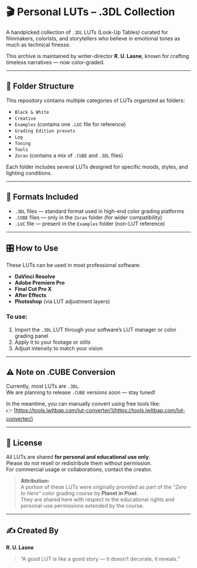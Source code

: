 # 🎬 Personal LUTs – .3DL Collection

A handpicked collection of `.3DL` LUTs (Look-Up Tables) curated for filmmakers, colorists, and storytellers who believe in emotional tones as much as technical finesse.

This archive is maintained by writer-director **R. U. Lasne**, known for crafting timeless narratives — now color-graded.

---

## 📁 Folder Structure

This repository contains multiple categories of LUTs organized as folders:

- `Black & White`  
- `Creative`  
- `Examples` (contains one `.LUC` file for reference)  
- `Grading Edition presets`  
- `Log`  
- `Toning`  
- `Tools`  
- `Zoran` (contains a mix of `.CUBE` and `.3DL` files)

Each folder includes several LUTs designed for specific moods, styles, and lighting conditions.

---

## 🧩 Formats Included

- `.3DL` files — standard format used in high-end color grading platforms  
- `.CUBE` files — only in the `Zoran` folder (for wider compatibility)  
- `.LUC` file — present in the `Examples` folder (non-LUT reference)

---

## 🎛 How to Use

These LUTs can be used in most professional software:

- **DaVinci Resolve**  
- **Adobe Premiere Pro**  
- **Final Cut Pro X**  
- **After Effects**  
- **Photoshop** (via LUT adjustment layers)

### To use:
1. Import the `.3DL` LUT through your software’s LUT manager or color grading panel  
2. Apply it to your footage or stills  
3. Adjust intensity to match your vision

---

## ⚠️ Note on .CUBE Conversion

Currently, most LUTs are `.3DL`.  
We are planning to release `.CUBE` versions soon — stay tuned!

In the meantime, you can manually convert using free tools like:  
👉 [https://tools.iwltbap.com/lut-converter/](https://tools.iwltbap.com/lut-converter/)

---

## 📜 License

All LUTs are shared **for personal and educational use only**.  
Please do not resell or redistribute them without permission.  
For commercial usage or collaborations, contact the creator.

> **Attribution:**  
> A portion of these LUTs were originally provided as part of the *“Zero to Hero”* color grading course by **Planet in Pixel**.  
> They are shared here with respect to the educational rights and personal-use permissions extended by the course.

---

## ✍️ Created By

**R. U. Lasne**  
> “A good LUT is like a good story — it doesn’t decorate, it reveals.”
